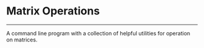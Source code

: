 # Matrix Operations

---

A command line program with a collection of helpful utilities for
operation on matrices.